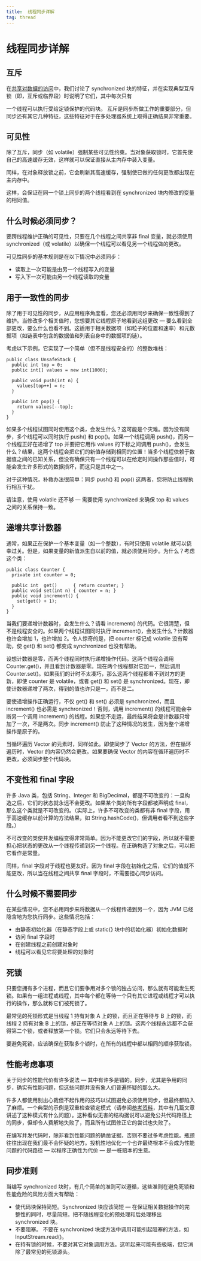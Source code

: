 ```yaml
---
title:  线程同步详解
tag: thread
---
```

<!-- toc -->
#  线程同步详解

## 互斥

在[共享对数据的访问](shared.md)中，我们讨论了 synchronized 块的特征，并在实现典型互斥锁（即，互斥或临界段）时说明了它们，其中每次只有

一个线程可以执行受给定锁保护的代码块。
互斥是同步所做工作的重要部分，但同步还有其它几种特征，这些特征对于在多处理器系统上取得正确结果非常重要。

## 可见性

除了互斥，同步（如 volatile）强制某些可见性约束。当对象获取锁时，它首先使自己的高速缓存无效，这样就可以保证直接从主内存中装入变量。

同样，在对象释放锁之前，它会刷新其高速缓存，强制使已做的任何更改都出现在主内存中。

这样，会保证在同一个锁上同步的两个线程看到在 synchronized 块内修改的变量的相同值。

## 什么时候必须同步？

要跨线程维护正确的可见性，只要在几个线程之间共享非 final 变量，就必须使用 synchronized（或 volatile）以确保一个线程可以看见另一个线程做的更改。

可见性同步的基本规则是在以下情况中必须同步：

* 	读取上一次可能是由另一个线程写入的变量
* 	写入下一次可能由另一个线程读取的变量

## 用于一致性的同步
除了用于可见性的同步，从应用程序角度看，您还必须用同步来确保一致性得到了维护。当修改多个相关值时，您想要其它线程原子地看到这组更改 ― 要么看到全部更改，要么什么也看不到。这适用于相关数据项（如粒子的位置和速率）和元数据项（如链表中包含的数据值和列表自身中的数据项的链）。

考虑以下示例，它实现了一个简单（但不是线程安全的）的整数堆栈：

```
public class UnsafeStack {
  public int top = 0;
  public int[] values = new int[1000];

  public void push(int n) {
    values[top++] = n;
  }

  public int pop() {
    return values[--top];
  }
}
```

如果多个线程试图同时使用这个类，会发生什么？这可能是个灾难。因为没有同步，多个线程可以同时执行 push() 和 pop()。如果一个线程调用 push()，而另一个线程正好在递增了 top 并要把它用作 values 的下标之间调用 push()，会发生什么？结果，这两个线程会把它们的新值存储到相同的位置！当多个线程依赖于数据值之间的已知关系，但没有确保只有一个线程可以在给定时间操作那些值时，可能会发生许多形式的数据损坏，而这只是其中之一。

对于这种情况，补救办法很简单：同步 push() 和 pop() 这两者，您将防止线程执行相互干扰。

请注意，使用 volatile 还不够 ― 需要使用 synchronized 来确保 top 和 values 之间的关系保持一致。


## 递增共享计数器

通常，如果正在保护一个基本变量（如一个整数），有时只使用 volatile 就可以侥幸过关。但是，如果变量的新值派生自以前的值，就必须使用同步。为什么？考虑这个类：

```
public class Counter {
  private int counter = 0;

  public int  get()      { return counter; }
  public void set(int n) { counter = n; }
  public void increment() {
    set(get() + 1);
  }
}
```

当我们要递增计数器时，会发生什么？请看 increment() 的代码。它很清楚，但不是线程安全的。如果两个线程试图同时执行 increment()，会发生什么？计数器也许会增加 1，也许增加 2。令人惊奇的是，把 counter 标记成 volatile 没有帮助，使 get() 和 set() 都变成 synchronized 也没有帮助。

设想计数器是零，而两个线程同时执行递增操作代码。这两个线程会调用 Counter.get()，并且看到计数器是零。现在两个线程都对它加一，然后调用 Counter.set()。如果我们的计时不太凑巧，那么这两个线程都看不到对方的更新，即使 counter 是 volatile，或者 get() 和 set() 是 synchronized。现在，即使计数器递增了两次，得到的值也许只是一，而不是二。

要使递增操作正确运行，不仅 get() 和 set() 必须是 synchronized，而且 increment() 也必需是 synchronized！否则，调用 increment() 的线程可能会中断另一个调用 increment() 的线程。如果您不走运，最终结果将会是计数器只增加了一次，不是两次。同步 increment() 防止了这种情况的发生，因为整个递增操作是原子的。

当循环遍历 Vector 的元素时，同样如此。即使同步了 Vector 的方法，但在循环遍历时，Vector 的内容仍然会更改。如果要确保 Vector 的内容在循环遍历时不更改，必须同步整个代码块。

## 不变性和 final 字段
许多 Java 类，包括 String、Integer 和 BigDecimal，都是不可改变的：一旦构造之后，它们的状态就永远不会更改。如果某个类的所有字段都被声明成 final，那么这个类就是不可改变的。（实际上，许多不可改变的类都有非 final 字段，用于高速缓存以前计算的方法结果，如 String.hashCode()，但调用者看不到这些字段。）

不可改变的类使并发编程变得非常简单。因为不能更改它们的字段，所以就不需要担心把状态的更改从一个线程传递到另一个线程。在正确构造了对象之后，可以把它看作是常量。

同样，final 字段对于线程也更友好。因为 final 字段在初始化之后，它们的值就不能更改，所以当在线程之间共享 final 字段时，不需要担心同步访问。

## 什么时候不需要同步

在某些情况中，您不必用同步来将数据从一个线程传递到另一个，因为 JVM 已经隐含地为您执行同步。这些情况包括：

* 由静态初始化器（在静态字段上或 static{} 块中的初始化器）初始化数据时
* 访问 final 字段时
* 在创建线程之前创建对象时
* 线程可以看见它将要处理的对象时

## 死锁
只要您拥有多个进程，而且它们要争用对多个锁的独占访问，那么就有可能发生死锁。如果有一组进程或线程，其中每个都在等待一个只有其它进程或线程才可以执行的操作，那么就称它们被死锁了。 

最常见的死锁形式是当线程 1 持有对象 A 上的锁，而且正在等待与 B 上的锁，而线程 2 持有对象 B 上的锁，却正在等待对象 A 上的锁。这两个线程永远都不会获得第二个锁，或者释放第一个锁。它们只会永远等待下去。

要避免死锁，应该确保在获取多个锁时，在所有的线程中都以相同的顺序获取锁。

## 性能考虑事项
关于同步的性能代价有许多说法 ― 其中有许多是错的。同步，尤其是争用的同步，确实有性能问题，但这些问题并没有象人们普遍怀疑的那么大。

许多人都使用别出心裁但不起作用的技巧以试图避免必须使用同步，但最终都陷入了麻烦。一个典型的示例是双重检查锁定模式（请参阅[参考资料](https://www.ibm.com/developerworks/cn/education/java/j-threads/j-threads.html#resources)，其中有几篇文章讲述了这种模式有什么问题）。这种看似无害的结构据说可以避免公共代码路径上的同步，但却令人费解地失败了，而且所有试图修正它的尝试也失败了。

在编写并发代码时，除非看到性能问题的确凿证据，否则不要过多考虑性能。瓶颈往往出现在我们最不会怀疑的地方。投机性地优化一个也许最终根本不会成为性能问题的代码路径 ― 以程序正确性为代价 ― 是一桩赔本的生意。

## 同步准则
当编写 synchronized 块时，有几个简单的准则可以遵循，这些准则在避免死锁和性能危险的风险方面大有帮助：

* 使代码块保持简短。Synchronized 块应该简短 ― 在保证相关数据操作的完整性的同时，尽量简短。把不随线程变化的预处理和后处理移出 synchronized 块。
* 不要阻塞。 不要在 synchronized 块或方法中调用可能引起阻塞的方法，如 InputStream.read()。
* 在持有锁的时候，不要对其它对象调用方法。这听起来可能有些极端，但它消除了最常见的死锁源头。


